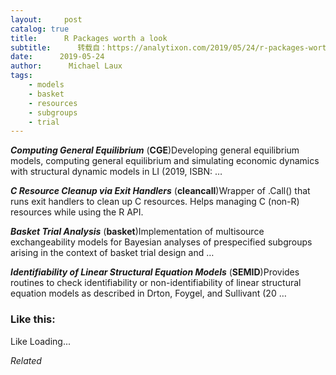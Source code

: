 ```yaml
---
layout:     post
catalog: true
title:      R Packages worth a look
subtitle:      转载自：https://analytixon.com/2019/05/24/r-packages-worth-a-look-1525/
date:      2019-05-24
author:      Michael Laux
tags:
    - models
    - basket
    - resources
    - subgroups
    - trial
---
```


***Computing General Equilibrium*** (**CGE**)Developing general equilibrium models, computing general equilibrium and simulating economic dynamics with structural dynamic models in LI (2019, ISBN: …

***C Resource Cleanup via Exit Handlers*** (**cleancall**)Wrapper of .Call() that runs exit handlers to clean up C resources. Helps managing C (non-R) resources while using the R API.

***Basket Trial Analysis*** (**basket**)Implementation of multisource exchangeability models for Bayesian analyses of prespecified subgroups arising in the context of basket trial design and …

***Identifiability of Linear Structural Equation Models*** (**SEMID**)Provides routines to check identifiability or non-identifiability of linear structural equation models as described in Drton, Foygel, and Sullivant (20 …





### Like this:

Like Loading...


*Related*

